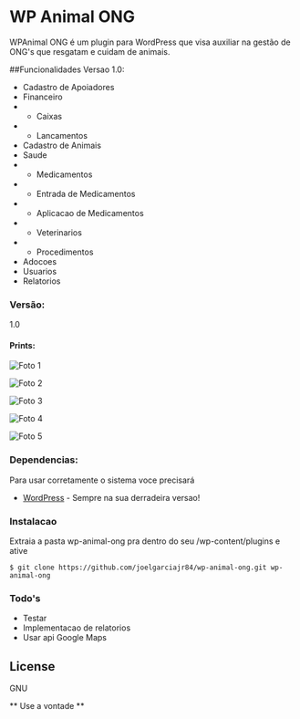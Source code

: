# WP Animal ONG

WPAnimal ONG é um plugin para WordPress que visa auxiliar na gestão de ONG's que resgatam e cuidam de animais.

##Funcionalidades Versao 1.0:
* Cadastro de Apoiadores
* Financeiro
* * Caixas
* * Lancamentos
* Cadastro de Animais
* Saude
* * Medicamentos
* * Entrada de Medicamentos
* * Aplicacao de Medicamentos
* * Veterinarios
* * Procedimentos
* Adocoes
* Usuarios
* Relatorios
 
### Versão:
1.0

#### Prints:

![](https://lh6.googleusercontent.com/TjEOXklrOO-QJRsOdJfJH9WrFf12Q8BbzV7ysJuflVdvatr14ljV8VDiqmnK-2d703v2ZiMMWv8=w1831-h995 "Foto 1")

![](https://lh4.googleusercontent.com/uheZXEdJn12x8IgysRWiXAJgONugTAP7GUrDwpit-zt4__USjCYCazJas9W600LxUDAFhB6JKbc=w1831-h995 "Foto 2")

![](https://lh5.googleusercontent.com/cBifEjpF_j-o0gi_SJHyjt9-mEWEbf26LVIuzb3VA7JNrbKQ9ljje1q6PwUXyK7aiwsqQs0GG8Y=w1831-h995 "Foto 3")

![](https://lh4.googleusercontent.com/gOiFu3RvoD53-8oGdb6HOcb_ywAOFdB1Ki8RoIegLG8taLniCFhHQfnCrHXPTsnFAlN-ExLaAEM=w1831-h995 "Foto 4")

![](https://lh3.googleusercontent.com/aPvIbHYsNCTOWcq4HhaRRgCOgJr2IqMwDmDsA_-Y0DvW3YubZn9esw6ILdM5poMt3mWSch3hrw8=w1831-h995 "Foto 5")








### Dependencias:

Para usar corretamente o sistema voce precisará

* [WordPress](http://wordpress.org) - Sempre na sua derradeira versao!


### Instalacao
Extraia a pasta wp-animal-ong pra dentro do seu /wp-content/plugins e ative
```
$ git clone https://github.com/joelgarciajr84/wp-animal-ong.git wp-animal-ong
```


### Todo's

 - Testar
 - Implementacao de relatorios
 - Usar api Google Maps 

License
----

GNU


** Use a vontade **
